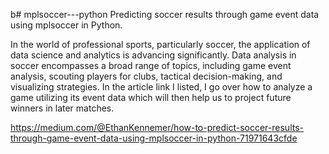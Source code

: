 b# mplsoccer---python
Predicting soccer results through game event data using mplsoccer in Python.

In the world of professional sports, particularly soccer, the application of data science and analytics is advancing significantly. Data analysis in soccer encompasses a broad range of topics, including game event analysis, scouting players for clubs, tactical decision-making, and visualizing strategies. In the article link I listed, I go over how to analyze a game utilizing its event data which will then help us to project future winners in later matches.

https://medium.com/@EthanKennemer/how-to-predict-soccer-results-through-game-event-data-using-mplsoccer-in-python-71971643cfde
